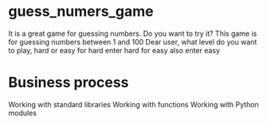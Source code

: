 # guess_numers_game
It is a great game for guessing numbers. Do you want to try it?
This game is for guessing numbers between 1 and 100
Dear user, what level do you want to play, hard or easy for hard enter hard for easy also enter easy

# Business process
Working with standard libraries
Working with functions
Working with Python modules
